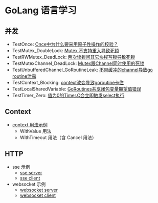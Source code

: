# GoLang 语言学习

## 并发

- TestOnce: [Once中为什么要采用原子性操作的校验？](./concurrency/once_test.go)
- TestMutex_DoubleLock: [Mutex 不支持重入导致死锁](./concurrency/mutex_test.go)
- TestRWMutex_DeadLock: [两次读锁间其它协程写锁导致死锁](./concurrency/mutex_test.go)
- TestMutexChannel_DeadLock: [Mutex跟Channel同时使用的死锁](./concurrency/mutex_test.go)
- TestUnbufferedChannel_GoRoutineLeak: [不带缓冲的channel导致go routine泄露](./concurrency/channel_test.go)
- TestContext_Blocking: [context改变导致goroutine卡住](./concurrency/channel_test.go)
- TestLocalSharedVariable: [GoRoutines共享闭包变量期望值错误](./concurrency/goroutine_test.go)
- TestTimer_Zero: [值为0的Timer.C会立即触发select执行 ](./concurrency/channel_test.go)

## Context
- [context 用法示例](./ctx/ctx.go)
  - WithValue 用法
  - WithTimeout 用法（含 Cancel 用法）

## HTTP 
- sse 示例
  - [sse server](./http/server.go)
  - [sse client](./http/client.go)
- websocket 示例
  - [websocket server](./http/ws_server.go)
  - [websocket client](./http/ws_client.go)